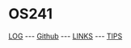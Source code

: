 ---
---
# OS241
[LOG](https://lesmanaarya.github.io/os241/TXT/mylog.txt) --- [Github](https://github.com/LesmanaArya/os241) --- [LINKS](https://lesmanaarya.github.io/os241/LINKS/) --- [TIPS](https://lesmanaarya.github.io/os241/TIPS/)

